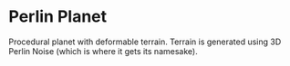 # Perlin Planet
Procedural planet with deformable terrain. Terrain is generated using 3D Perlin Noise (which is where it gets its namesake).
